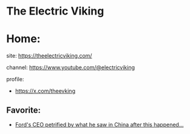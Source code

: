 # The Electric Viking
# Home:
site: https://theelectricviking.com/

channel: https://www.youtube.com/@electricviking

profile:
- https://x.com/theevking

## Favorite:
- [Ford's CEO petrified by what he saw in China after this happened...](https://youtu.be/SGN1ohPDTjM)
